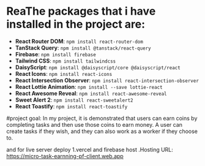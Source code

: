 
# ReaThe packages that i have installed in the project are:

- **React Router DOM**: `npm install react-router-dom`
- **TanStack Query**: `npm install @tanstack/react-query`
- **Firebase**: `npm install firebase`
- **Tailwind CSS**: `npm install tailwindcss`
- **DaisyScript**: `npm install @daisyscript/core @daisyscript/react`
- **React Icons**: `npm install react-icons`
- **React Intersection Observer**: `npm install react-intersection-observer`
- **React Lottie Animation**: `npm install --save lottie-react`
- **React Awesome Reveal**: `npm install react-awesome-reveal`
- **Sweet Alert 2**: `npm install react-sweetalert2`
- **React Toastify**: `npm install react-toastify`

#project goal: In my project, it is demonstrated that users can earn coins by completing tasks and then use those coins to earn money. A user can create tasks if they wish, and they can also work as a worker if they choose to.

and for live server deploy 1.vercel and firebase host .Hosting URL: https://micro-task-earnning-pf-client.web.app
